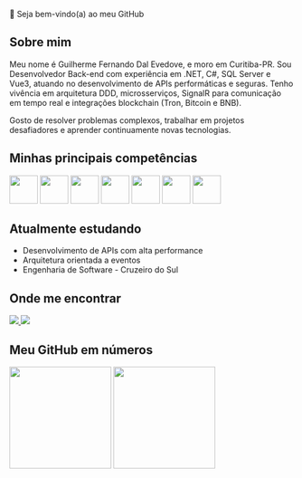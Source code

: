👋 Seja bem-vindo(a) ao meu GitHub

## Sobre mim
Meu nome é Guilherme Fernando Dal Evedove, e moro em Curitiba-PR. Sou Desenvolvedor Back-end com experiência em .NET, C#, SQL Server e Vue3, atuando no desenvolvimento de APIs performáticas e seguras. Tenho vivência em arquitetura DDD, microsserviços, SignalR para comunicação em tempo real e integrações blockchain (Tron, Bitcoin e BNB).

Gosto de resolver problemas complexos, trabalhar em projetos desafiadores e aprender continuamente novas tecnologias.

## Minhas principais competências

<div> <img src="https://cdn.jsdelivr.net/gh/devicons/devicon@latest/icons/csharp/csharp-original.svg" width="50" height="50"/> <img src="https://cdn.jsdelivr.net/gh/devicons/devicon@latest/icons/dotnetcore/dotnetcore-original.svg" width="50" height="50"/> <img src="https://cdn.jsdelivr.net/gh/devicons/devicon@latest/icons/python/python-original-wordmark.svg" width="50" height="50"/> <img src="https://cdn.jsdelivr.net/gh/devicons/devicon@latest/icons/microsoftsqlserver/microsoftsqlserver-original-wordmark.svg" width="50" height="50"/> <img src="https://cdn.jsdelivr.net/gh/devicons/devicon@latest/icons/mysql/mysql-original-wordmark.svg" width="50" height="50"/> <img src="https://cdn.jsdelivr.net/gh/devicons/devicon@latest/icons/postgresql/postgresql-original-wordmark.svg" width="50" height="50"/> <img src="https://cdn.jsdelivr.net/gh/devicons/devicon@latest/icons/vuejs/vuejs-original-wordmark.svg" width="50" height="50"/> </div>

## Atualmente estudando

- Desenvolvimento de APIs com alta performance
- Arquitetura orientada a eventos
- Engenharia de Software - Cruzeiro do Sul

## Onde me encontrar

<div> 
  <a href="https://www.linkedin.com/in/guilherme-fernando-dal-evedove-224a16182/" target="_blank"> <img src="https://img.shields.io/badge/-LinkedIn-%230077B5?style=for-the-badge&logo=linkedin&logoColor=white"/> </a> 
  <a href="mailto:evedoveguilherme@gmail.com"> <img src="https://img.shields.io/badge/Email-Contact%20Me-red?style=for-the-badge&logo=gmail&logoColor=white"/> </a> 
</div>

## Meu GitHub em números

<div> <img height="180em" src="https://github-readme-stats.vercel.app/api?username=GDEDevOne&show_icons=true&theme=dracula&include_all_commits=true&count_private=true"/> <img height="180em" src="https://github-readme-stats.vercel.app/api/top-langs/?username=GDEDevOne&layout=compact&langs_count=7&theme=dracula"/> </div>
